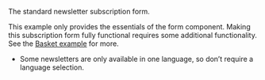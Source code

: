The standard newsletter subscription form.

This example only provides the essentials of the form component. Making this
subscription form fully functional requires some additional functionality.
See the [Basket example](https://github.com/mozilla/basket-example/) for more.

- Some newsletters are only available in one language, so don’t require a
  language selection.
